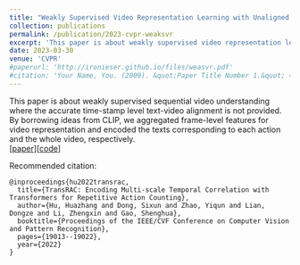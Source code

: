 ```yaml
---
title: "Weakly Supervised Video Representation Learning with Unaligned Text for Sequential Videos."
collection: publications
permalink: /publication/2023-cvpr-weaksvr
excerpt: 'This paper is about weakly supervised video representation learning'
date: 2023-03-30
venue: 'CVPR'
#paperurl: 'http://ironieser.github.io/files/weasvr.pdf'
#citation: 'Your Name, You. (2009). &quot;Paper Title Number 1.&quot; <i>Journal 1</i>. 1(1).'
---
```

This paper is about weakly supervised sequential video understanding where the accurate time-stamp level text-video alignment
is not provided. By borrowing ideas from CLIP, we aggregated frame-level features for video representation and encoded the texts corresponding to each action and the whole video, respectively.  
[[paper](https://arxiv.org/abs/2303.12370)][[code](https://github.com/svip-lab/WeakSVR/)]


[//]: # ([Download paper here]&#40;http://academicpages.github.io/files/paper1.pdf&#41;)

[//]: # ([arxiv paper]&#40;https://arxiv.org/abs/2303.12370&#41;   )
Recommended citation: 
```
@inproceedings{hu2022transrac,
  title={TransRAC: Encoding Multi-scale Temporal Correlation with Transformers for Repetitive Action Counting},
  author={Hu, Huazhang and Dong, Sixun and Zhao, Yiqun and Lian, Dongze and Li, Zhengxin and Gao, Shenghua},
  booktitle={Proceedings of the IEEE/CVF Conference on Computer Vision and Pattern Recognition},
  pages={19013--19022},
  year={2022}
}
```